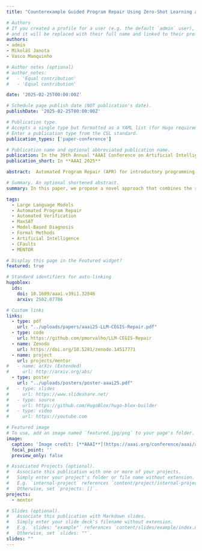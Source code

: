 ```yaml
---
title: "Counterexample Guided Program Repair Using Zero-Shot Learning and MaxSAT-based Fault Localization"

# Authors
# If you created a profile for a user (e.g. the default `admin` user), write the username (folder name) here
# and it will be replaced with their full name and linked to their profile.
authors:
- admin
- Mikoláš Janota
- Vasco Manquinho

# Author notes (optional)
# author_notes:
#   - 'Equal contribution'
#   - 'Equal contribution'

date: '2025-02-25T00:00:00Z'

# Schedule page publish date (NOT publication's date).
publishDate: '2025-02-25T00:00:00Z'

# Publication type.
# Accepts a single type but formatted as a YAML list (for Hugo requirements).
# Enter a publication type from the CSL standard.
publication_types: ['paper-conference']

# Publication name and optional abbreviated publication name.
publication: In the 39th Annual *AAAI Conference on Artificial Intelligence* (AAAI 2025) **[CORE A\* Conference]**.
publication_short: In **AAAI 2025**

abstract:  Automated Program Repair (APR) for introductory programming assignments (IPAs) is motivated by the large number of student enrollments in programming courses each year. Since providing feedback on programming assignments requires substantial time and effort from faculty, personalized automated feedback often involves suggesting repairs to students' programs. Symbolic semantic repair approaches, which rely on Formal Methods (FM), check a program's  execution against a test suite or reference solution, are effective but limited. These tools excel at identifying buggy parts but can only fix programs if the correct implementation and the faulty one share the same control flow graph. Conversely, Large Language Models (LLMs) are used for program repair but often make extensive rewrites instead of minimal adjustments. This tends to lead to more invasive fixes, making it harder for students to learn from their mistakes. In summary, LLMs excel at completing strings, while FM-based fault localization excel at identifying buggy parts of a program. In this paper, we propose a novel approach that combines the strengths of both FM-based fault localization and LLMs, via zero-shot learning, to enhance APR for IPAs. Our method uses MaxSAT-based fault localization to identify buggy parts of a program, then presents the LLM with a program sketch devoid of these buggy statements. This hybrid approach follows a Counterexample Guided Inductive Synthesis (CEGIS) loop to iteratively refine the program. We ask the LLM to synthesize the missing parts, which are then checked against a test suite. If the suggested program is incorrect, a counterexample from the test suite is fed back to the LLM for revised synthesis. Our experiments on 1,431 incorrect student programs show that our counterexample guided approach, using MaxSAT-based bug-free program sketches, significantly improves the repair capabilities of all six evaluated LLMs. This method allows LLMs to repair more programs and produce smaller fixes, outperforming other configurations and state-of-the-art symbolic program repair tools.

# Summary. An optional shortened abstract.
summary: In this paper, we propose a novel approach that combines the strengths of both FM-based fault localization and LLMs, via zero-shot learning, to enhance APR for IPAs. Our method uses MaxSAT-based fault localization to identify buggy parts of a program, then presents the LLM with a program sketch devoid of these buggy statements. This hybrid approach follows a Counterexample Guided Inductive Synthesis (CEGIS) loop to iteratively refine the program. We ask the LLM to synthesize the missing parts, which are then checked against a test suite. If the suggested program is incorrect, a counterexample from the test suite is fed back to the LLM for revised synthesis.

tags:
  - Large Language Models
  - Automated Program Repair
  - Automated Verification
  - MaxSAT
  - Model-Based Diagnosis
  - Formal Methods  
  - Artificial Intelligence
  - CFaults
  - MENTOR  

# Display this page in the Featured widget?
featured: true

# Standard identifiers for auto-linking
hugoblox:
  ids:
    doi: 10.1609/aaai.v39i1.32046
    arxiv: 2502.07786

# Custom links
links:
  - type: pdf
    url: "../uploads/papers/aaai25-LLM-CEGIS-Repair.pdf"
  - type: code  
    url: https://github.com/pmorvalho/LLM-CEGIS-Repair
  - name: Zenodo
    url: https://doi.org/10.5281/zenodo.14517771  
  - name: project
    url: projects/mentor
#   - name: arXiv (Extended)
#     url: http://arxiv.org/abs/
  - type: poster
    url: "../uploads/posters/poster-aaai25.pdf"
#   - type: slides
#     url: https://www.slideshare.net/
#   - type: source
#     url: https://github.com/HugoBlox/hugo-blox-builder
#   - type: video
#     url: https://youtube.com

# Featured image
# To use, add an image named `featured.jpg/png` to your page's folder.
image:
  caption: 'Image credit: [**AAAI**](https://aaai.org/conference/aaai/aaai-25)'
  focal_point: ''
  preview_only: false

# Associated Projects (optional).
#   Associate this publication with one or more of your projects.
#   Simply enter your project's folder or file name without extension.
#   E.g. `internal-project` references `content/project/internal-project/index.md`.
#   Otherwise, set `projects: []`.
projects:
  - mentor

# Slides (optional).
#   Associate this publication with Markdown slides.
#   Simply enter your slide deck's filename without extension.
#   E.g. `slides: "example"` references `content/slides/example/index.md`.
#   Otherwise, set `slides: ""`.
slides: ""
---
```

